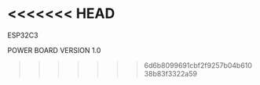 <<<<<<< HEAD
=======
ESP32C3

POWER BOARD VERSION 1.0
>>>>>>> 6d6b8099691cbf2f9257b04b61038b83f3322a59

